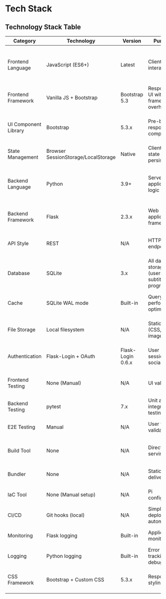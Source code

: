 # Tech Stack

## Technology Stack Table

| Category | Technology | Version | Purpose | Rationale |
|----------|------------|---------|---------|-----------|
| Frontend Language | JavaScript (ES6+) | Latest | Client-side interactivity | Native browser support, no build complexity for Pi |
| Frontend Framework | Vanilla JS + Bootstrap | Bootstrap 5.3 | Responsive UI without framework overhead | Lightweight, Pi-optimized, matches PRD requirements |
| UI Component Library | Bootstrap | 5.3.x | Pre-built responsive components | Minimal CSS/JS footprint, proven reliability |
| State Management | Browser SessionStorage/LocalStorage | Native | Client-side state persistence | Simple, no dependencies, works offline |
| Backend Language | Python | 3.9+ | Server-side application logic | Pi compatibility, Flask ecosystem, PRD requirement |
| Backend Framework | Flask | 2.3.x | Web application framework | Lightweight, Pi-suitable, PRD technical assumption |
| API Style | REST | N/A | HTTP API endpoints | Simple, stateless, efficient for Pi resources |
| Database | SQLite | 3.x | All data storage (users, subtitles, progress) | Single-file, Pi-optimized, no server overhead |
| Cache | SQLite WAL mode | Built-in | Query performance optimization | Built-in SQLite feature, no additional dependencies |
| File Storage | Local filesystem | N/A | Static assets (CSS, JS, images) | Direct Pi storage, no cloud dependencies |
| Authentication | Flask-Login + OAuth | Flask-Login 0.6.x | User sessions and social login | Lightweight session management for Pi |
| Frontend Testing | None (Manual) | N/A | UI validation | Resource conservation for Pi deployment |
| Backend Testing | pytest | 7.x | Unit and integration testing | Lightweight, Python standard |
| E2E Testing | Manual | N/A | User flow validation | Resource-efficient for Pi constraints |
| Build Tool | None | N/A | Direct file serving | Eliminates build complexity for Pi |
| Bundler | None | N/A | Static asset delivery | Direct serving from Pi filesystem |
| IaC Tool | None (Manual setup) | N/A | Pi configuration | Manual Pi setup and configuration |
| CI/CD | Git hooks (local) | N/A | Simple deployment automation | Local deployment to Pi |
| Monitoring | Flask logging | Built-in | Application monitoring | Built-in Python logging to files |
| Logging | Python logging | Built-in | Error tracking and debugging | Standard library, file-based logs |
| CSS Framework | Bootstrap + Custom CSS | 5.3.x | Responsive styling | Lightweight, customizable for subtitle reading |
